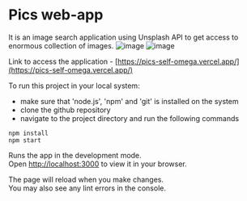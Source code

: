 # Pics web-app

It is an image search application using Unsplash API to get access to enormous collection of images. 
![image](https://github.com/yash-g101/pics/assets/85841043/55292ae5-a9f0-414a-b25f-d251fba5e9be)
![image](https://github.com/yash-g101/pics/assets/85841043/881494fe-a763-4037-91ea-e33a68fa33e4)


Link to access the application - [https://pics-self-omega.vercel.app/](https://pics-self-omega.vercel.app/)

To run this project in your local system:
- make sure that 'node.js', 'npm' and 'git' is installed on the system 
- clone the github repository
- navigate to the project directory and run the following commands
```
npm install
npm start
```

Runs the app in the development mode.\
Open [http://localhost:3000](http://localhost:3000) to view it in your browser.

The page will reload when you make changes.\
You may also see any lint errors in the console.
